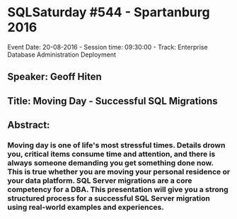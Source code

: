 # SQLSaturday #544 - Spartanburg 2016
Event Date: 20-08-2016 - Session time: 09:30:00 - Track: Enterprise Database Administration  Deployment
## Speaker: Geoff Hiten
## Title: Moving Day - Successful SQL Migrations
## Abstract:
### Moving day is one of life's most stressful times.  Details drown you, critical items consume time and attention, and there is always someone demanding you get something done now.  This is true whether you are moving your personal residence or your data platform.  SQL Server migrations are a core competency for a DBA.  This presentation will give you a strong structured process for a successful SQL Server migration using real-world examples and experiences.

